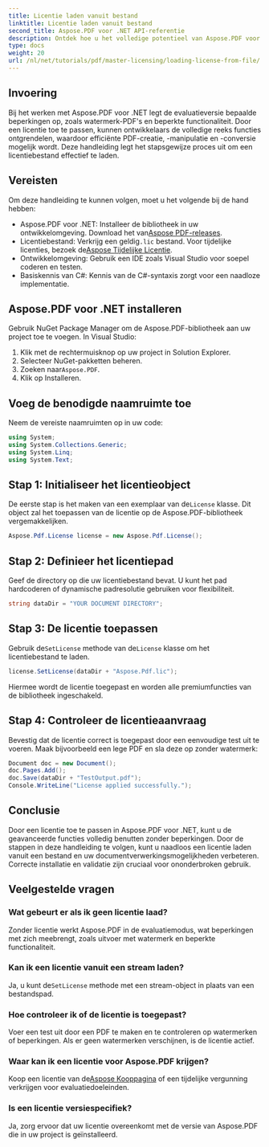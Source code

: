 ```yaml
---
title: Licentie laden vanuit bestand
linktitle: Licentie laden vanuit bestand
second_title: Aspose.PDF voor .NET API-referentie
description: Ontdek hoe u het volledige potentieel van Aspose.PDF voor .NET kunt benutten met onze stapsgewijze handleiding voor het laden van een licentie vanuit een bestand.
type: docs
weight: 20
url: /nl/net/tutorials/pdf/master-licensing/loading-license-from-file/
---
```

## Invoering  

Bij het werken met Aspose.PDF voor .NET legt de evaluatieversie bepaalde beperkingen op, zoals watermerk-PDF's en beperkte functionaliteit. Door een licentie toe te passen, kunnen ontwikkelaars de volledige reeks functies ontgrendelen, waardoor efficiënte PDF-creatie, -manipulatie en -conversie mogelijk wordt. Deze handleiding legt het stapsgewijze proces uit om een licentiebestand effectief te laden.  

## Vereisten  

Om deze handleiding te kunnen volgen, moet u het volgende bij de hand hebben:  

- Aspose.PDF voor .NET: Installeer de bibliotheek in uw ontwikkelomgeving. Download het van[Aspose PDF-releases](https://releases.aspose.com/pdf/net/).  
-  Licentiebestand: Verkrijg een geldig`.lic` bestand. Voor tijdelijke licenties, bezoek de[Aspose Tijdelijke Licentie](https://purchase.aspose.com/temporary-license/).  
- Ontwikkelomgeving: Gebruik een IDE zoals Visual Studio voor soepel coderen en testen.  
- Basiskennis van C#: Kennis van de C#-syntaxis zorgt voor een naadloze implementatie.  

## Aspose.PDF voor .NET installeren  
Gebruik NuGet Package Manager om de Aspose.PDF-bibliotheek aan uw project toe te voegen. In Visual Studio:  
1. Klik met de rechtermuisknop op uw project in Solution Explorer.  
2. Selecteer NuGet-pakketten beheren.  
3.  Zoeken naar`Aspose.PDF`.  
4. Klik op Installeren.  

## Voeg de benodigde naamruimte toe  
Neem de vereiste naamruimten op in uw code:  

```csharp
using System;
using System.Collections.Generic;
using System.Linq;
using System.Text;
```  

## Stap 1: Initialiseer het licentieobject  

 De eerste stap is het maken van een exemplaar van de`License` klasse. Dit object zal het toepassen van de licentie op de Aspose.PDF-bibliotheek vergemakkelijken.  

```csharp
Aspose.Pdf.License license = new Aspose.Pdf.License();
```  

## Stap 2: Definieer het licentiepad  

Geef de directory op die uw licentiebestand bevat. U kunt het pad hardcoderen of dynamische padresolutie gebruiken voor flexibiliteit.  

```csharp
string dataDir = "YOUR DOCUMENT DIRECTORY";
```  

## Stap 3: De licentie toepassen  

 Gebruik de`SetLicense` methode van de`License` klasse om het licentiebestand te laden.  

```csharp
license.SetLicense(dataDir + "Aspose.Pdf.lic");
```  

Hiermee wordt de licentie toegepast en worden alle premiumfuncties van de bibliotheek ingeschakeld.  

## Stap 4: Controleer de licentieaanvraag  

Bevestig dat de licentie correct is toegepast door een eenvoudige test uit te voeren. Maak bijvoorbeeld een lege PDF en sla deze op zonder watermerk:  

```csharp
Document doc = new Document();
doc.Pages.Add();
doc.Save(dataDir + "TestOutput.pdf");
Console.WriteLine("License applied successfully.");
```  

## Conclusie  

Door een licentie toe te passen in Aspose.PDF voor .NET, kunt u de geavanceerde functies volledig benutten zonder beperkingen. Door de stappen in deze handleiding te volgen, kunt u naadloos een licentie laden vanuit een bestand en uw documentverwerkingsmogelijkheden verbeteren. Correcte installatie en validatie zijn cruciaal voor ononderbroken gebruik.  

## Veelgestelde vragen  

### Wat gebeurt er als ik geen licentie laad?  
Zonder licentie werkt Aspose.PDF in de evaluatiemodus, wat beperkingen met zich meebrengt, zoals uitvoer met watermerk en beperkte functionaliteit.  

### Kan ik een licentie vanuit een stream laden?  
 Ja, u kunt de`SetLicense` methode met een stream-object in plaats van een bestandspad.  

### Hoe controleer ik of de licentie is toegepast?  
Voer een test uit door een PDF te maken en te controleren op watermerken of beperkingen. Als er geen watermerken verschijnen, is de licentie actief.  

### Waar kan ik een licentie voor Aspose.PDF krijgen?  
 Koop een licentie van de[Aspose Kooppagina](https://purchase.aspose.com/buy) of een tijdelijke vergunning verkrijgen voor evaluatiedoeleinden.  

### Is een licentie versiespecifiek?  
Ja, zorg ervoor dat uw licentie overeenkomt met de versie van Aspose.PDF die in uw project is geïnstalleerd.  